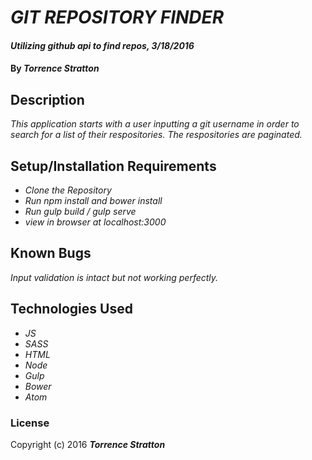 # _GIT REPOSITORY FINDER_

#### _Utilizing github api to find repos, 3/18/2016_

#### By _**Torrence Stratton**_

## Description

_This application starts with a user inputting a git username in order to search for a list of their respositories. The respositories are paginated._

## Setup/Installation Requirements

* _Clone the Repository_
* _Run npm install and bower install_
* _Run gulp build / gulp serve_
* _view in browser at localhost:3000_

## Known Bugs

_Input validation is intact but not working perfectly._

## Technologies Used

* _JS_
* _SASS_
* _HTML_
* _Node_
* _Gulp_
* _Bower_
* _Atom_

### License

Copyright (c) 2016 **_Torrence Stratton_**
